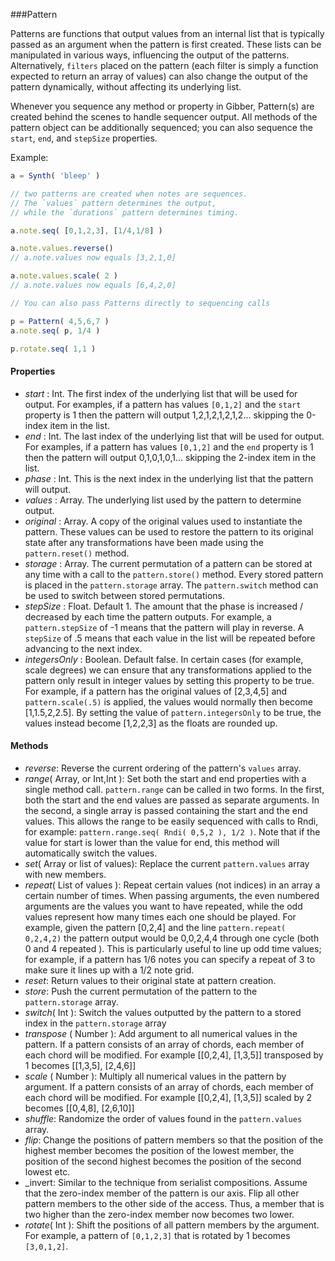 ###Pattern

Patterns are functions that output values from an internal list that is typically passed as an argument when the pattern is first created. These lists can be manipulated in various ways, influencing the output of the patterns. Alternatively, `filters` placed on the pattern (each filter is simply a function expected to return an array of values) can also change the output of the pattern dynamically, without affecting its underlying list.

Whenever you sequence any method or property in Gibber, Pattern(s) are created behind the scenes to handle sequencer output. All methods of the pattern object can be additionally sequenced; you can also sequence the `start`, `end`, and `stepSize` properties.

Example:
```javascript
a = Synth( 'bleep' )

// two patterns are created when notes are sequences. 
// The `values` pattern determines the output,
// while the `durations` pattern determines timing.

a.note.seq( [0,1,2,3], [1/4,1/8] )

a.note.values.reverse()
// a.note.values now equals [3,2,1,0]

a.note.values.scale( 2 )
// a.note.values now equals [6,4,2,0]

// You can also pass Patterns directly to sequencing calls

p = Pattern( 4,5,6,7 )
a.note.seq( p, 1/4 )

p.rotate.seq( 1,1 )
```

#### Properties

* _start_ : Int. The first index of the underlying list that will be used for output. For examples, if a pattern has values `[0,1,2]` and the `start` property is 1 then the pattern will output 1,2,1,2,1,2,1,2... skipping the 0-index item in the list.
* _end_ : Int. The last index of the underlying list that will be used for output. For examples, if a pattern has values `[0,1,2]` and the `end` property is 1 then the pattern will output 0,1,0,1,0,1... skipping the 2-index item in the list.
* _phase_ : Int. This is the next index in the underlying list that the pattern will output.
* _values_ : Array. The underlying list used by the pattern to determine output.
* _original_ : Array. A copy of the original values used to instantiate the pattern. These values can be used to restore the pattern to its original state after any transformations have been made using the `pattern.reset()` method.
* _storage_ : Array. The current permutation of a pattern can be stored at any time with a call to the `pattern.store()` method. Every stored pattern is placed in the `pattern.storage` array. The `pattern.switch` method can be used to switch between stored permutations.
* _stepSize_ : Float. Default 1. The amount that the phase is increased / decreased by each time the pattern outputs. For example, a `pattern.stepSize` of -1 means that the pattern will play in reverse. A `stepSize` of .5 means that each value in the list will be repeated before advancing to the next index.
* _integersOnly_ : Boolean. Default false. In certain cases (for example, scale degrees) we can ensure that any transformations applied to the pattern only result in integer values by setting this property to be true. For example, if a pattern has the original values of [2,3,4,5] and `pattern.scale(.5)` is applied, the values would normally then become [1,1.5,2,2.5]. By setting the value of `pattern.integersOnly` to be true, the values instead become [1,2,2,3] as the floats are rounded up.

 
#### Methods

* _reverse_: Reverse the current ordering of the pattern's `values` array.
* _range_( Array, or Int,Int ): Set both the start and end properties with a single method call. `pattern.range` can be called in two forms. In the first, both the start and the end values are passed as separate arguments. In the second, a single array is passed containing the start and the end values. This allows the range to be easily sequenced with calls to Rndi, for example: `pattern.range.seq( Rndi( 0,5,2 ), 1/2 )`. Note that if the value for start is lower than the value for end, this method will automatically switch the values.
* _set_( Array or list of values): Replace the current `pattern.values` array with new members.
* _repeat_( List of values ): Repeat certain values (not indices) in an array a certain number of times. When passing arguments, the even numbered arguments are the values you want to have repeated, while the odd values represent how many times each one should be played. For example, given the pattern [0,2,4] and the line `pattern.repeat( 0,2,4,2)` the pattern output would be 0,0,2,4,4 through one cycle (both 0 and 4 repeated ). This is particularly useful to line up odd time values; for example, if a pattern has 1/6 notes you can specify a repeat of 3 to make sure it lines up with a 1/2 note grid.
* _reset_: Return values to their original state at pattern creation.
* _store_: Push the current permutation of the pattern to the `pattern.storage` array.
* _switch_( Int ): Switch the values outputted by the pattern to a stored index in the `pattern.storage` array
* _transpose_ ( Number ): Add argument to all numerical values in the pattern. If a pattern consists of an array of chords, each member of each chord will be modified. For example [[0,2,4], [1,3,5]] transposed by 1 becomes [[1,3,5], [2,4,6]]
* _scale_ ( Number ): Multiply all numerical values in the pattern by argument. If a pattern consists of an array of chords, each member of each chord will be modified. For example [[0,2,4], [1,3,5]] scaled by 2 becomes [[0,4,8], [2,6,10]]
* _shuffle_: Randomize the order of values found in the `pattern.values` array.
* _flip_: Change the positions of pattern members so that the position of the highest member becomes the position of the lowest member, the position of the second highest becomes the position of the second lowest etc.
* _invert: Similar to the technique from serialist compositions. Assume that the zero-index member of the pattern is our axis. Flip all other pattern members to the other side of the access. Thus, a member that is two higher than the zero-index member now becomes two lower.
* _rotate_( Int ): Shift the positions of all pattern members by the argument. For example, a pattern of `[0,1,2,3]` that is rotated by 1 becomes `[3,0,1,2]`.


